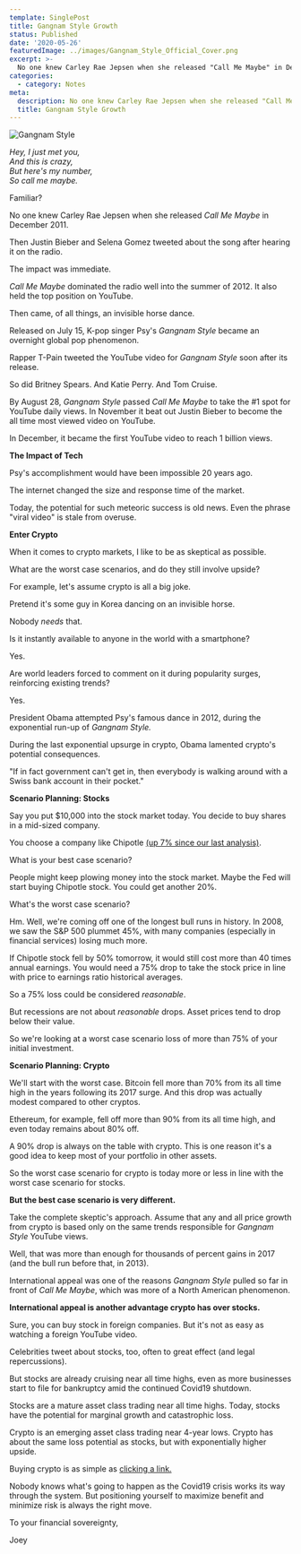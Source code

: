 ```yaml
---
template: SinglePost
title: Gangnam Style Growth
status: Published
date: '2020-05-26'
featuredImage: ../images/Gangnam_Style_Official_Cover.png
excerpt: >-
  No one knew Carley Rae Jepsen when she released "Call Me Maybe" in December 2011.
categories:
  - category: Notes
meta:
  description: No one knew Carley Rae Jepsen when she released "Call Me Maybe" in December 2011.
  title: Gangnam Style Growth
---
```


![Gangnam Style](../images/Gangnam_Style_Official_Cover.png)

_Hey, I just met you,_\
_And this is crazy,_\
_But here's my number,_\
_So call me maybe._

Familiar?

No one knew Carley Rae Jepsen when she released _Call Me Maybe_ in December 2011.

Then Justin Bieber and Selena Gomez tweeted about the song after hearing it on the radio.

The impact was immediate.

_Call Me Maybe_ dominated the radio well into the summer of 2012. It also held the top position on YouTube.

Then came, of all things, an invisible horse dance.

Released on July 15, K-pop singer Psy's _Gangnam Style_ became an overnight global pop phenomenon.

Rapper T-Pain tweeted the YouTube video for _Gangnam Style_ soon after its release.

So did Britney Spears. And Katie Perry. And Tom Cruise.

By August 28, _Gangnam Style_ passed _Call Me Maybe_ to take the #1 spot for YouTube daily views. In November it beat out Justin Bieber to become the all time most viewed video on YouTube.

In December, it became the first YouTube video to reach 1 billion views.

**The Impact of Tech**

Psy's accomplishment would have been impossible 20 years ago.

The internet changed the size and response time of the market.

Today, the potential for such meteoric success is old news. Even the phrase "viral video" is stale from overuse.

**Enter Crypto**

When it comes to crypto markets, I like to be as skeptical as possible.

What are the worst case scenarios, and do they still involve upside?

For example, let's assume crypto is all a big joke.

Pretend it's some guy in Korea dancing on an invisible horse.

Nobody _needs_ that.

Is it instantly available to anyone in the world with a smartphone?

Yes.

Are world leaders forced to comment on it during popularity surges, reinforcing existing trends?

Yes.

President Obama attempted Psy's famous dance in 2012, during the exponential run-up of _Gangnam Style._

During the last exponential upsurge in crypto, Obama lamented crypto's potential consequences.

"If in fact government can't get in, then everybody is walking around with a Swiss bank account in their pocket."

**Scenario Planning: Stocks**

Say you put \$10,000 into the stock market today. You decide to buy shares in a mid-sized company.

You choose a company like Chipotle [(up 7% since our last analysis)](https://thecryptoguy.com/posts/27-billion-of-burritos/).

What is your best case scenario?

People might keep plowing money into the stock market. Maybe the Fed will start buying Chipotle stock. You could get another 20%.

What's the worst case scenario?

Hm. Well, we're coming off one of the longest bull runs in history. In 2008, we saw the S&P 500 plummet 45%, with many companies (especially in financial services) losing much more.

If Chipotle stock fell by 50% tomorrow, it would still cost more than 40 times annual earnings. You would need a 75% drop to take the stock price in line with price to earnings ratio historical averages.

So a 75% loss could be considered _reasonable_.

But recessions are not about _reasonable_ drops. Asset prices tend to drop below their value.

So we're looking at a worst case scenario loss of more than 75% of your initial investment.

**Scenario Planning: Crypto**

We'll start with the worst case. Bitcoin fell more than 70% from its all time high in the years following its 2017 surge. And this drop was actually modest compared to other cryptos.

Ethereum, for example, fell off more than 90% from its all time high, and even today remains about 80% off.

A 90% drop is always on the table with crypto. This is one reason it's a good idea to keep most of your portfolio in other assets.

So the worst case scenario for crypto is today more or less in line with the worst case scenario for stocks.

**But the best case scenario is very different.**

Take the complete skeptic's approach. Assume that any and all price growth from crypto is based only on the same trends responsible for _Gangnam Style_ YouTube views.

Well, that was more than enough for thousands of percent gains in 2017 (and the bull run before that, in 2013).

International appeal was one of the reasons _Gangnam Style_ pulled so far in front of _Call Me Maybe_, which was more of a North American phenomenon.

**International appeal is another advantage crypto has over stocks.**

Sure, you can buy stock in foreign companies. But it's not as easy as watching a foreign YouTube video.

Celebrities tweet about stocks, too, often to great effect (and legal repercussions).

But stocks are already cruising near all time highs, even as more businesses start to file for bankruptcy amid the continued Covid19 shutdown.

Stocks are a mature asset class trading near all time highs. Today, stocks have the potential for marginal growth and catastrophic loss.

Crypto is an emerging asset class trading near 4-year lows. Crypto has about the same loss potential as stocks, but with exponentially higher upside.

Buying crypto is as simple as [clicking a link.](https://buy.moonpay.io/?apiKey=pk_live_YZodGWRL2oBOR7K3Sc7IVhIrx0MfMm2B)

Nobody knows what's going to happen as the Covid19 crisis works its way through the system. But positioning yourself to maximize benefit and minimize risk is always the right move.

To your financial sovereignty,

Joey
